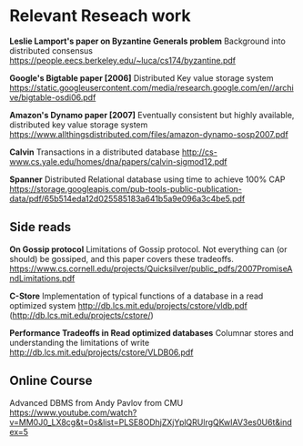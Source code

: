 # Relevant Reseach work
**Leslie Lamport's paper on Byzantine Generals problem**
Background into distributed consensus
https://people.eecs.berkeley.edu/~luca/cs174/byzantine.pdf

**Google's Bigtable paper [2006]**
Distributed Key value storage system 
https://static.googleusercontent.com/media/research.google.com/en//archive/bigtable-osdi06.pdf

**Amazon's Dynamo paper [2007]**
Eventually consistent but highly available, distributed key value storage system
https://www.allthingsdistributed.com/files/amazon-dynamo-sosp2007.pdf

**Calvin**
Transactions in a distributed database
http://cs-www.cs.yale.edu/homes/dna/papers/calvin-sigmod12.pdf

**Spanner**
Distributed Relational database using time to achieve 100% CAP
https://storage.googleapis.com/pub-tools-public-publication-data/pdf/65b514eda12d025585183a641b5a9e096a3c4be5.pdf

## Side reads
**On Gossip protocol**
Limitations of Gossip protocol. Not everything can (or should) be gossiped, and this paper covers these tradeoffs.
https://www.cs.cornell.edu/projects/Quicksilver/public_pdfs/2007PromiseAndLimitations.pdf

**C-Store**
Implementation of typical functions of a database in a read optimized system
http://db.lcs.mit.edu/projects/cstore/vldb.pdf (http://db.lcs.mit.edu/projects/cstore/)

**Performance Tradeoffs in Read optimized databases**
Columnar stores and understanding the limitations of write
http://db.lcs.mit.edu/projects/cstore/VLDB06.pdf

## Online Course
Advanced DBMS from Andy Pavlov from CMU
https://www.youtube.com/watch?v=MM0J0_LX8cg&t=0s&list=PLSE8ODhjZXjYplQRUlrgQKwIAV3es0U6t&index=5
